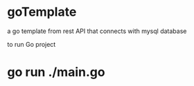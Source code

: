 # goTemplate
a go template from rest API that connects with mysql database


to run Go project
# go run ./main.go 
